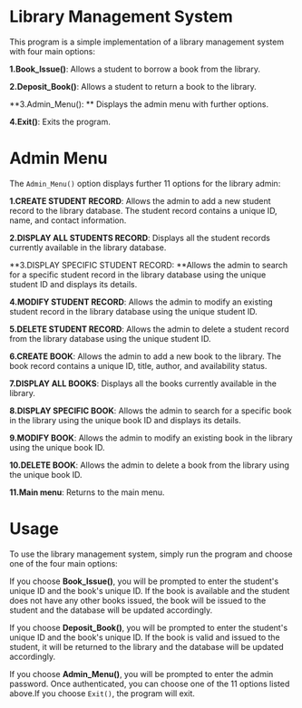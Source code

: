 # Library Management System
This program is a simple implementation of a library management system with four main options:

**1.Book_Issue()**: Allows a student to borrow a book from the library.

**2.Deposit_Book()**: Allows a student to return a book to the library.

**3.Admin_Menu(): **  Displays the admin menu with further options.

**4.Exit()**: Exits the program.
# Admin Menu
The `Admin_Menu()` option displays further 11 options for the library admin:

**1.CREATE STUDENT RECORD**: Allows the admin to add a new student record to the library database. The student record contains a unique ID, name, and contact information.

**2.DISPLAY ALL STUDENTS RECORD**: Displays all the student records currently available in the library database.

**3.DISPLAY SPECIFIC STUDENT RECORD: **Allows the admin to search for a specific student record in the library database using the unique student ID and displays its details.

**4.MODIFY STUDENT RECORD**: Allows the admin to modify an existing student record in the library database using the unique student ID.

**5.DELETE STUDENT RECORD**: Allows the admin to delete a student record from the library database using the unique student ID.

**6.CREATE BOOK**: Allows the admin to add a new book to the library. The book record contains a unique ID, title, author, and availability status.

**7.DISPLAY ALL BOOKS**: Displays all the books currently available in the library.

**8.DISPLAY SPECIFIC BOOK**: Allows the admin to search for a specific book in the library using the unique book ID and displays its details.

**9.MODIFY BOOK**: Allows the admin to modify an existing book in the library using the unique book ID.

**10.DELETE BOOK**: Allows the admin to delete a book from the library using the unique book ID.

**11.Main menu**: Returns to the main menu.
# Usage
To use the library management system, simply run the program and choose one of the four main options:

If you choose **Book_Issue()**, you will be prompted to enter the student's unique ID and the book's unique ID. If the book is available and the student does not have any other books issued, the book will be issued to the student and the database will be updated accordingly.

If you choose **Deposit_Book()**, you will be prompted to enter the student's unique ID and the book's unique ID. If the book is valid and issued to the student, it will be returned to the library and the database will be updated accordingly.

If you choose **Admin_Menu()**, you will be prompted to enter the admin password. Once authenticated, you can choose one of the 11 options listed above.If you choose `Exit()`, the program will exit.
